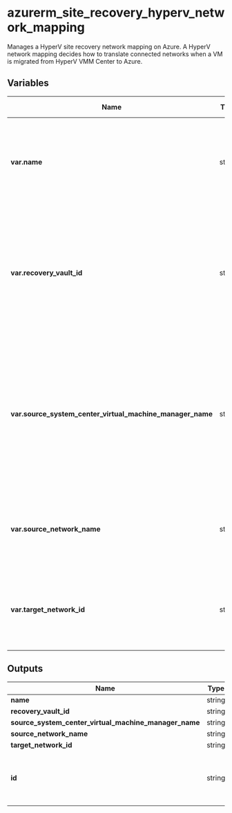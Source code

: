 # azurerm_site_recovery_hyperv_network_mapping

Manages a HyperV site recovery network mapping on Azure. A HyperV network mapping decides how to translate connected networks when a VM is migrated from HyperV VMM Center to Azure.

## Variables

| Name | Type | Required? | Default  | possible values | Description |
| ---- | ---- | --------- | -------- | ----------- | ----------- |
| **var.name** | string | True | -  |  -  | The name of the HyperV network mapping. Changing this forces a new resource to be created. | 
| **var.recovery_vault_id** | string | True | -  |  -  | The ID of the Recovery Services Vault where the HyperV network mapping should be created. Changing this forces a new resource to be created. | 
| **var.source_system_center_virtual_machine_manager_name** | string | True | -  |  -  | Specifies the name of source System Center Virtual Machine Manager where the source network exists. Changing this forces a new resource to be created. | 
| **var.source_network_name** | string | True | -  |  -  | The Name of the primary network. Changing this forces a new resource to be created. | 
| **var.target_network_id** | string | True | -  |  -  | The id of the recovery network. Changing this forces a new resource to be created. | 



## Outputs

| Name | Type | Description |
| ---- | ---- | --------- | 
| **name** | string  | - | 
| **recovery_vault_id** | string  | - | 
| **source_system_center_virtual_machine_manager_name** | string  | - | 
| **source_network_name** | string  | - | 
| **target_network_id** | string  | - | 
| **id** | string  | The ID of the Site Recovery HyperV Network Mapping. | 